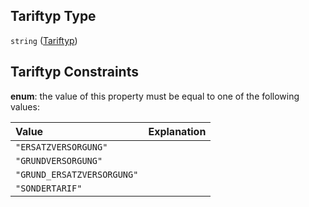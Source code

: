 ## Tariftyp Type

`string` ([Tariftyp](tariftyp.md))

## Tariftyp Constraints

**enum**: the value of this property must be equal to one of the following values:

| Value                      | Explanation |
| :------------------------- | :---------- |
| `"ERSATZVERSORGUNG"`       |             |
| `"GRUNDVERSORGUNG"`        |             |
| `"GRUND_ERSATZVERSORGUNG"` |             |
| `"SONDERTARIF"`            |             |
